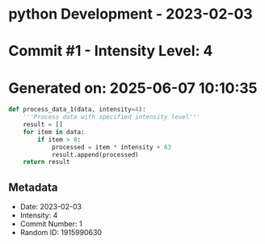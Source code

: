 ﻿# python Development - 2023-02-03
# Commit #1 - Intensity Level: 4
# Generated on: 2025-06-07 10:10:35
```python
def process_data_1(data, intensity=4):
    '''Process data with specified intensity level'''
    result = []
    for item in data:
        if item > 0:
            processed = item * intensity + 63
            result.append(processed)
    return result
```
## Metadata
- Date: 2023-02-03
- Intensity: 4
- Commit Number: 1
- Random ID: 1915990630
